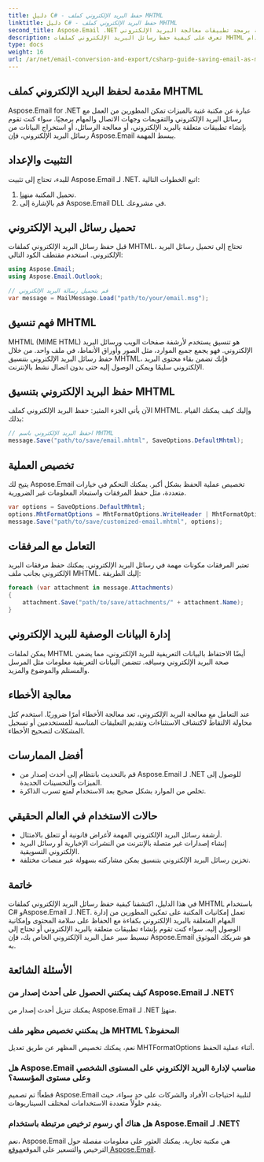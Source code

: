```yaml
---
title: دليل C# - حفظ البريد الإلكتروني كملف MHTML
linktitle: دليل C# - حفظ البريد الإلكتروني كملف MHTML
second_title: Aspose.Email .NET واجهة برمجة تطبيقات معالجة البريد الإلكتروني
description: تعرف على كيفية حفظ رسائل البريد الإلكتروني كملفات MHTML باستخدام C# وAspose.Email لـ .NET. دليل خطوة بخطوة مع أمثلة التعليمات البرمجية والأسئلة الشائعة.
type: docs
weight: 16
url: /ar/net/email-conversion-and-export/csharp-guide-saving-email-as-mhtml-file/
---
```


## مقدمة لحفظ البريد الإلكتروني كملف MHTML

Aspose.Email for .NET عبارة عن مكتبة غنية بالميزات تمكن المطورين من العمل مع رسائل البريد الإلكتروني والتقويمات وجهات الاتصال والمهام برمجيًا. سواء كنت تقوم بإنشاء تطبيقات متعلقة بالبريد الإلكتروني، أو معالجة الرسائل، أو استخراج البيانات من رسائل البريد الإلكتروني، فإن Aspose.Email يبسط المهمة.

## التثبيت والإعداد

للبدء، تحتاج إلى تثبيت Aspose.Email لـ .NET. اتبع الخطوات التالية:

1.  تحميل المكتبة من[هنا](https://releases.aspose.com/email/net).
2. قم بالإشارة إلى Aspose.Email DLL في مشروعك.

## تحميل رسائل البريد الإلكتروني

قبل حفظ رسائل البريد الإلكتروني كملفات MHTML، تحتاج إلى تحميل رسائل البريد الإلكتروني. استخدم مقتطف الكود التالي:

```csharp
using Aspose.Email;
using Aspose.Email.Outlook;

// قم بتحميل رسالة البريد الإلكتروني
var message = MailMessage.Load("path/to/your/email.msg");
```

## فهم تنسيق MHTML

MHTML (MIME HTML) هو تنسيق يستخدم لأرشفة صفحات الويب ورسائل البريد الإلكتروني. فهو يجمع جميع الموارد، مثل الصور وأوراق الأنماط، في ملف واحد. من خلال حفظ رسائل البريد الإلكتروني بتنسيق MHTML، فإنك تضمن بقاء محتوى البريد الإلكتروني سليمًا ويمكن الوصول إليه حتى بدون اتصال نشط بالإنترنت.

## حفظ البريد الإلكتروني بتنسيق MHTML

الآن يأتي الجزء المثير: حفظ البريد الإلكتروني كملف MHTML. وإليك كيف يمكنك القيام بذلك:

```csharp
// احفظ البريد الإلكتروني باسم MHTML
message.Save("path/to/save/email.mhtml", SaveOptions.DefaultMhtml);
```

## تخصيص العملية

يتيح لك Aspose.Email تخصيص عملية الحفظ بشكل أكبر. يمكنك التحكم في خيارات متعددة، مثل حفظ المرفقات واستبعاد المعلومات غير الضرورية.

```csharp
var options = SaveOptions.DefaultMhtml;
options.MhtFormatOptions = MhtFormatOptions.WriteHeader | MhtFormatOptions.HideExtraPrintHeader;
message.Save("path/to/save/customized-email.mhtml", options);
```

## التعامل مع المرفقات

تعتبر المرفقات مكونات مهمة في رسائل البريد الإلكتروني. يمكنك حفظ مرفقات البريد الإلكتروني بجانب ملف MHTML. إليك الطريقة:

```csharp
foreach (var attachment in message.Attachments)
{
    attachment.Save("path/to/save/attachments/" + attachment.Name);
}
```

## إدارة البيانات الوصفية للبريد الإلكتروني

يمكن لملفات MHTML أيضًا الاحتفاظ بالبيانات التعريفية للبريد الإلكتروني، مما يضمن صحة البريد الإلكتروني وسياقه. تتضمن البيانات التعريفية معلومات مثل المرسل والمستلم والموضوع والمزيد.

## معالجة الأخطاء

عند التعامل مع معالجة البريد الإلكتروني، تعد معالجة الأخطاء أمرًا ضروريًا. استخدم كتل محاولة الالتقاط لاكتشاف الاستثناءات وتقديم التعليقات المناسبة للمستخدمين أو تسجيل المشكلات لتصحيح الأخطاء.

## أفضل الممارسات

- قم بالتحديث بانتظام إلى أحدث إصدار من Aspose.Email لـ .NET للوصول إلى الميزات والتحسينات الجديدة.
- تخلص من الموارد بشكل صحيح بعد الاستخدام لمنع تسرب الذاكرة.

## حالات الاستخدام في العالم الحقيقي

- أرشفة رسائل البريد الإلكتروني المهمة لأغراض قانونية أو تتعلق بالامتثال.
- إنشاء إصدارات غير متصلة بالإنترنت من النشرات الإخبارية أو رسائل البريد الإلكتروني التسويقية.
- تخزين رسائل البريد الإلكتروني بتنسيق يمكن مشاركته بسهولة عبر منصات مختلفة.

## خاتمة

في هذا الدليل، اكتشفنا كيفية حفظ رسائل البريد الإلكتروني كملفات MHTML باستخدام C# وAspose.Email لـ .NET. تعمل إمكانيات المكتبة على تمكين المطورين من إدارة المهام المتعلقة بالبريد الإلكتروني بكفاءة مع الحفاظ على سلامة المحتوى وإمكانية الوصول إليه. سواء كنت تقوم بإنشاء تطبيقات متعلقة بالبريد الإلكتروني أو تحتاج إلى تبسيط سير عمل البريد الإلكتروني الخاص بك، فإن Aspose.Email هو شريكك الموثوق به.

## الأسئلة الشائعة

### كيف يمكنني الحصول على أحدث إصدار من Aspose.Email لـ .NET؟

 يمكنك تنزيل أحدث إصدار من Aspose.Email لـ .NET من[هنا](https://releases.aspose.com/email/net).

### هل يمكنني تخصيص مظهر ملف MHTML المحفوظ؟

نعم، يمكنك تخصيص المظهر عن طريق تعديل MHTFormatOptions أثناء عملية الحفظ.

### هل Aspose.Email مناسب لإدارة البريد الإلكتروني على المستوى الشخصي وعلى مستوى المؤسسة؟

قطعاً! تم تصميم Aspose.Email لتلبية احتياجات الأفراد والشركات على حدٍ سواء، حيث يقدم حلولاً متعددة الاستخدامات لمختلف السيناريوهات.

### هل هناك أي رسوم ترخيص مرتبطة باستخدام Aspose.Email لـ .NET؟

نعم، Aspose.Email هي مكتبة تجارية. يمكنك العثور على معلومات مفصلة حول الترخيص والتسعير على الموقع[موقع Aspose.Email](https://www.aspose.com/purchase/default.aspx).